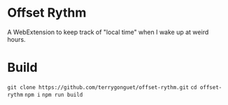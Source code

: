 # Offset Rythm
A WebExtension to keep track of \"local time\" when I wake up at weird hours.

# Build
`git clone https://github.com/terrygonguet/offset-rythm.git`
`cd offset-rythm`
`npm i`
`npm run build`

